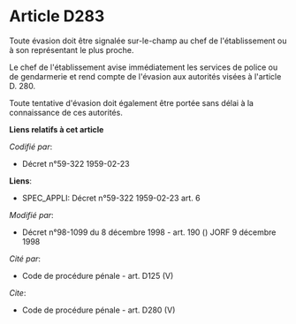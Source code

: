 # Article D283

Toute évasion doit être signalée sur-le-champ au chef de l'établissement ou à son représentant le plus proche. 

Le chef de l'établissement avise immédiatement les services de police ou de gendarmerie et rend compte de l'évasion aux
autorités visées à l'article D. 280. 

Toute tentative d'évasion doit également être portée sans délai à la connaissance de ces autorités.

**Liens relatifs à cet article**

_Codifié par_:

  - Décret n°59-322 1959-02-23

**Liens**:

  - SPEC_APPLI: Décret n°59-322 1959-02-23 art. 6

_Modifié par_:

  - Décret n°98-1099 du 8 décembre 1998 - art. 190 () JORF 9 décembre 1998

_Cité par_:

  - Code de procédure pénale - art. D125 (V)

_Cite_:

  - Code de procédure pénale - art. D280 (V)
